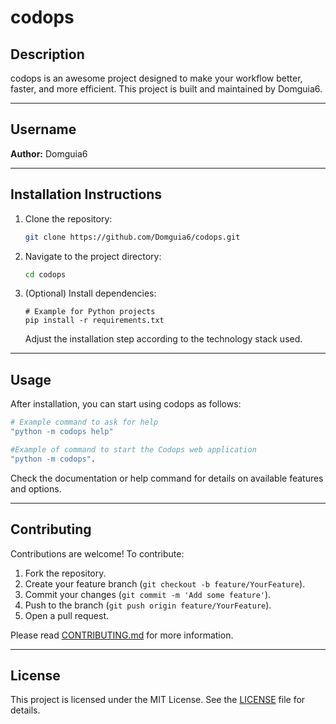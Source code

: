 # codops

## Description

codops is an awesome project designed to make your workflow better, faster, and more efficient. This project is built and maintained by Domguia6.

---

## Username

**Author:** Domguia6

---

## Installation Instructions

1. Clone the repository:

   ```bash
   git clone https://github.com/Domguia6/codops.git
   ```

2. Navigate to the project directory:

   ```bash
   cd codops
   ```

3. (Optional) Install dependencies:

   ```
   # Example for Python projects
   pip install -r requirements.txt
   ```

   Adjust the installation step according to the technology stack used.

---

## Usage

After installation, you can start using codops as follows:

```bash
# Example command to ask for help
"python -m codops help"

#Example of command to start the Codops web application
"python -m codops".

```

Check the documentation or help command for details on available features and options.

---

## Contributing

Contributions are welcome! To contribute:

1. Fork the repository.
2. Create your feature branch (`git checkout -b feature/YourFeature`).
3. Commit your changes (`git commit -m 'Add some feature'`).
4. Push to the branch (`git push origin feature/YourFeature`).
5. Open a pull request.

Please read [CONTRIBUTING.md](CONTRIBUTING.md) for more information.

---

## License

This project is licensed under the MIT License. See the [LICENSE](LICENSE) file for details.